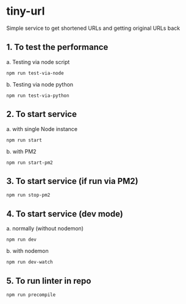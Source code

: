 # tiny-url
Simple service to get shortened URLs and getting original URLs back


## 1. To test the performance
 a. Testing via node script
```
npm run test-via-node
```
 b. Testing via node python
```
npm run test-via-python
```

## 2. To start service
 a. with single Node instance
```
npm run start
```
 b. with PM2
```
npm run start-pm2
```

## 3. To start service (if run via PM2)
```
npm run stop-pm2
```

## 4. To start service (dev mode)
 a. normally (without nodemon)
```
npm run dev
```
 b. with nodemon
```
npm run dev-watch
```

## 5. To run linter in repo
```
npm run precompile
```
